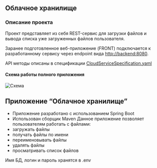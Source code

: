 ## Облачное хранилище

### Описание проекта

Проект представляет из себя REST-сервис для загрузки файлов и вывода списка уже загруженных
файлов пользователя.

Заранее подготовленное веб-приложение (FRONT) подключается к разработанному сервису через
endpoint вида [http://backend:8080](http://backend:8080).

API методы описаны в спецификации [CloudServiceSpecification.yaml](https://github.com/netology-code/jd-homeworks/blob/master/diploma/CloudServiceSpecification.yaml)

#### Схема работы полного приложения
![Схема](https://github.com/user-attachments/assets/b586f89a-d790-43d5-8484-da8e648f05c2)
## Приложение “Облачное хранилище”

- Приложение разработано с использованием Spring Boot
- Использован сборщик Maven
Данное приложение позволяет пользователям работать с файлами:
- загружать файлы
- получать файлы по имени
- переименовывать файлы
- удалять файлы
- просматривать список файлов

Имя БД, логин и пароль хранятся в .env
